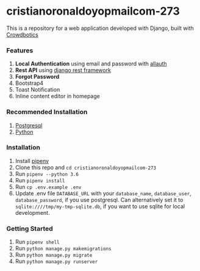 
# cristianoronaldoyopmailcom-273
This is a repository for a web application developed with Django, built with [Crowdbotics](https://crowdbotics.com)

### Features
1. **Local Authentication** using email and password with [allauth](https://pypi.org/project/django-allauth/)
2. **Rest API** using [django rest framework](http://www.django-rest-framework.org/)
3. **Forgot Password**
4. Bootstrap4 
5. Toast Notification
6. Inline content editor in homepage 

### Recommended Installation
1. [Postgresql](https://www.postgresql.org/download/)
2. [Python](https://www.python.org/downloads/release/python-365/)

### Installation
1. Install [pipenv](https://pypi.org/project/pipenv/)
2. Clone this repo and `cd cristianoronaldoyopmailcom-273`
3. Run `pipenv --python 3.6`
3. Run `pipenv install`
4. Run `cp .env.example .env`
5. Update .env file `DATABASE_URL` with your `database_name`, `database_user`, `database_password`, if you use postgresql. 
    Can alternatively set it to `sqlite:////tmp/my-tmp-sqlite.db`, if you want to use sqlite for local development.


### Getting Started
1. Run `pipenv shell`
2. Run `python manage.py makemigrations`
3. Run `python manage.py migrate`
4. Run `python manage.py runserver`
